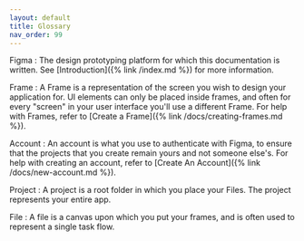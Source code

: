 ```yaml
---
layout: default
title: Glossary
nav_order: 99
---
```


Figma
: The design prototyping platform for which this documentation is written. 
  See [Introduction]({% link /index.md %}) for more information.

Frame
: A Frame is a representation of the screen you wish to design your application for. 
  UI elements can only be placed inside frames, and often for every "screen" in your user interface you'll use a different Frame.
  For help with Frames, refer to [Create a Frame]({% link /docs/creating-frames.md %}).

Account
: An account is what you use to authenticate with Figma, 
  to ensure that the projects that you create remain yours and not someone else's.
  For help with creating an account, refer to [Create An Account]({% link /docs/new-account.md %}).
  
Project
: A project is a root folder in which you place your Files. The project represents your entire app.

File
: A file is a canvas upon which you put your frames, and is often used to represent a single task flow.
